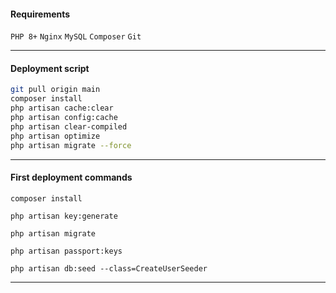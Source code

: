 #### Requirements
`PHP 8+` `Nginx` `MySQL` `Composer` `Git`

---
#### Deployment script

```bash
git pull origin main
composer install
php artisan cache:clear
php artisan config:cache
php artisan clear-compiled
php artisan optimize
php artisan migrate --force
```

---
#### First deployment commands

`composer install`

`php artisan key:generate`

`php artisan migrate`

`php artisan passport:keys`

`php artisan db:seed --class=CreateUserSeeder`

---
